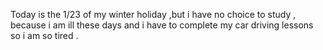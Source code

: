 Today is the 1/23 of my winter holiday ,but i have no choice to study , because i am ill these days and i have to complete my car driving lessons so i am so tired .